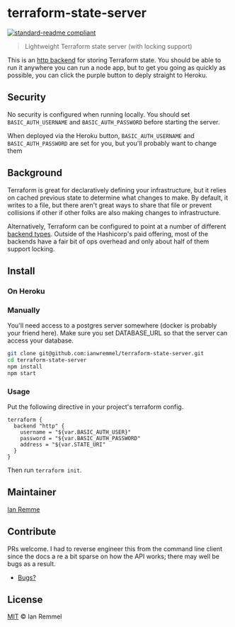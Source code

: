# terraform-state-server

[![standard-readme compliant](https://img.shields.io/badge/readme%20style-standard-brightgreen.svg?style=flat-square)](https://github.com/RichardLitt/standard-readme)

> Lightweight Terraform state server (with locking support)

This is an [http backend](https://www.terraform.io/docs/backends/types/http.html) for storing Terraform state. You should be able to run it anywhere you can run a node app, but to get you going as quickly as possible, you can click the purple button to deply straight to Heroku.

## Security

No security is configured when running locally. You should set `BASIC_AUTH_USERNAME` and `BASIC_AUTH_PASSWORD` before starting the server.

When deployed via the Heroku button, `BASIC_AUTH_USERNAME` and `BASIC_AUTH_PASSWORD` are set for you, but you'll probably want to change them

## Background

Terraform is great for declaratively defining your infrastructure, but it relies on cached previous state to determine what changes to make. By default, it writes to a file, but there aren't great ways to share that file or prevent collisions if other if other folks are also making changes to infrastructure.

Alternatively, Terraform can be configured to point at a number of different [backend types](https://www.terraform.io/docs/backends/types/index.html). Outside of the Hashicorp's paid offering, most of the backends have a fair bit of ops overhead and only about half of them support locking.

## Install

### On Heroku

### Manually

You'll need access to a postgres server somewhere (docker is probably your friend here). Make sure you set DATABASE_URL so that the server can access your database.

```bash
git clone git@github.com:ianwremmel/terraform-state-server.git
cd terraform-state-server
npm install
npm start
```

### Usage

Put the following directive in your project's terraform config.

```hcl
terraform {
  backend "http" {
    username = "${var.BASIC_AUTH_USER}"
    password = "${var.BASIC_AUTH_PASSWORD"
    address = "${var.STATE_URI"
  }
}
```

Then run `terraform init`.

## Maintainer

[Ian Remme](https://github.com/ianwremmel)

## Contribute

PRs welcome. I had to reverse engineer this from the command line client since the docs a re a bit sparse on how the API works; there may well be bugs as a result.

- [Bugs?](https://github.com/ianwremmel/terraform-state-server/issues)

## License

[MIT](LICENSE) &copy; Ian Remmel
